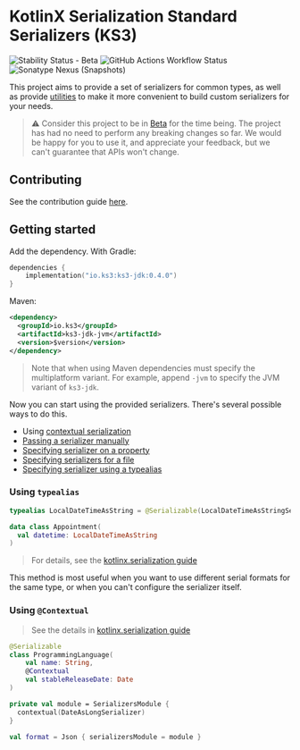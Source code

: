 # KotlinX Serialization Standard Serializers (KS3)
![Stability Status - Beta](https://kotl.in/badges/beta.svg)
![GitHub Actions Workflow Status](https://img.shields.io/github/actions/workflow/status/kantis/ks3/ci.yaml?branch=main)
![Sonatype Nexus (Snapshots)](https://img.shields.io/nexus/s/io.ks3/ks3-standard?label=latest%20&server=https%3A%2F%2Fs01.oss.sonatype.org)

This project aims to provide a set of serializers for common types, as well as provide [utilities](/doc/builders.md) to make it more convenient to build custom serializers for your needs.

> ⚠️ Consider this project to be in [Beta](https://kotlinlang.org/docs/components-stability.html) for the time being. The project has had
> no need to perform any breaking changes so far. We would be happy for you to use it, and appreciate your feedback, but we can't guarantee
> that APIs won't change.

## Contributing
See the contribution guide [here](CONTRIBUTING.md).

## Getting started

Add the dependency. With Gradle:

```kotlin
dependencies {
    implementation("io.ks3:ks3-jdk:0.4.0")
}
```

Maven:

```xml
<dependency>
  <groupId>io.ks3</groupId>
  <artifactId>ks3-jdk-jvm</artifactId>
  <version>$version</version>
</dependency>
```

> Note that when using Maven dependencies must specify the multiplatform variant. For example, append `-jvm` to specify the JVM variant of `ks3-jdk`.

Now you can start using the provided serializers. There's several possible ways to do this.

* Using [contextual serialization](https://github.com/Kotlin/kotlinx.serialization/blob/1.4.1-release/docs/serializers.md#contextual-serialization)
* [Passing a serializer manually](https://github.com/Kotlin/kotlinx.serialization/blob/1.4.1-release/docs/serializers.md#passing-a-serializer-manually)
* [Specifying serializer on a property](https://github.com/Kotlin/kotlinx.serialization/blob/1.4.1-release/docs/serializers.md#specifying-serializer-on-a-property)
* [Specifying serializers for a file](https://github.com/Kotlin/kotlinx.serialization/blob/1.4.1-release/docs/serializers.md#specifying-serializers-for-a-file)
* [Specifying serializer using a typealias](https://github.com/Kotlin/kotlinx.serialization/blob/1.4.1-release/docs/serializers.md#specifying-serializer-globally-using-typealias)


### Using `typealias`

```kotlin
typealias LocalDateTimeAsString = @Serializable(LocalDateTimeAsStringSerializer::class) LocalDateTime

data class Appointment(
  val datetime: LocalDateTimeAsString
)
```

> For details, see the [kotlinx.serialization guide](https://github.com/Kotlin/kotlinx.serialization/blob/1.4.1-release/docs/serializers.md#specifying-serializer-globally-using-typealias)

This method is most useful when you want to use different serial formats for the same type, or when you can't configure the serializer itself.

### Using `@Contextual`

> See the details in [kotlinx.serialization guide](https://github.com/Kotlin/kotlinx.serialization/blob/1.4.1-release/docs/serializers.md#contextual-serialization)

```kotlin
@Serializable
class ProgrammingLanguage(
    val name: String,
    @Contextual
    val stableReleaseDate: Date
)

private val module = SerializersModule {
  contextual(DateAsLongSerializer)
}

val format = Json { serializersModule = module }
```
